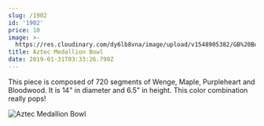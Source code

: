 ```yaml
---
slug: /1902
id: '1902'
price: 10
image: >-
  https://res.cloudinary.com/dy6lb8vna/image/upload/v1548905382/GB%20Bowlworks%20Gallery/1902d.jpg
title: Aztec Medallion Bowl
date: 2019-01-31T03:33:26.790Z
---
```

This piece is composed of 720 segments of Wenge, Maple, Purpleheart and Bloodwood.  It is 14" in diameter and 6.5" in height. This color combination really pops!

![Aztec Medallion Bowl](https://res.cloudinary.com/dy6lb8vna/image/upload/v1548905484/GB%20Bowlworks%20Gallery/1902b.jpg "Aztec Medallion Bowl")

